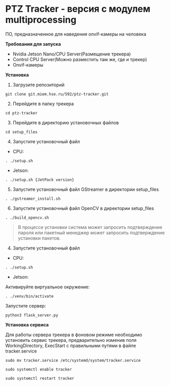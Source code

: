 # PTZ Tracker - версия с модулем multiprocessing
ПО, предназначенное для наведения onvif-камеры на человека

**Требования для запуска**


- Nvidia Jetson Nano/CPU Server(Размещение трекера)
- Control CPU Server(Можно разместить там же, где и трекер)
- Onvif-камеры

**Установка**


1. Загрузите репозиторий

`git clone git.miem.hse.ru/592/ptz-tracker.git`

2. Перейдите в папку трекера

`cd ptz-tracker`

3. Перейдите в директорию установочных файлов

`cd setup_files`

4. Запустите установочный файл

- CPU:

`. ./setup.sh `

- Jetson:

`. ./setup.sh {JetPack version}`

5. Запустите установочный файл GStreamer в директории setup_files

`. ./gstreamer_install.sh`

6. Запустите установочный файл OpenCV в директории setup_files

`. ./build_opencv.sh`

> В процессе установки система может запросить подтверждение пароля или пакетный менеджер может запросить подтверждение установки пакетов.

4. Запустите установочный файл

- CPU:

`. ./setup.sh `

- Jetson:

Активируйте виртуальное окружение:

`. ./venv/bin/activate`

Запустите сервер:

`python3 flask_server.py`

**Установка сервиса**

Для работы сервера трекера в фоновом режиме необходимо установить сервис трекера, предварительно изменив поля WorkingDirectory, ExecStart с правильными путями в файле tracker.service

`sudo mv tracker.service /etc/systemd/system/tracker.service`

`sudo systemctl enable tracker`

`sudo systemctl restart tracker`
